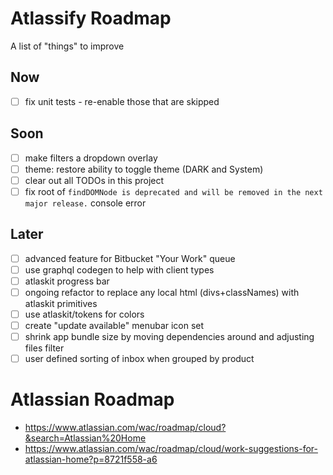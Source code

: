 # Atlassify Roadmap 

A list of "things" to improve

## Now
- [ ] fix unit tests - re-enable those that are skipped


## Soon
- [ ] make filters a dropdown overlay
- [ ] theme: restore ability to toggle theme (DARK and System)
- [ ] clear out all TODOs in this project
- [ ] fix root of `findDOMNode is deprecated and will be removed in the next major release.` console error

## Later
- [ ] advanced feature for Bitbucket "Your Work" queue
- [ ] use graphql codegen to help with client types
- [ ] atlaskit progress bar
- [ ] ongoing refactor to replace any local html (divs+classNames) with atlaskit primitives
- [ ] use atlaskit/tokens for colors
- [ ] create "update available" menubar icon set
- [ ] shrink app bundle size by moving dependencies around and adjusting files filter
- [ ] user defined sorting of inbox when grouped by product

# Atlassian Roadmap
- https://www.atlassian.com/wac/roadmap/cloud?&search=Atlassian%20Home
- https://www.atlassian.com/wac/roadmap/cloud/work-suggestions-for-atlassian-home?p=8721f558-a6

<!-- LINK LABELS -->
[website]: https://www.atlassify.io
[faqs]: https://www.atlassify.io/faq/
[github]: https://github.com/setchy/atlassify
[github-actions]: https://github.com/setchy/atlassify/actions
[github-releases]: https://github.com/setchy/atlassify/releases/latest
[github-website]: https://github.com/setchy/atlassify-website
[github-website-pulls]: https://github.com/setchy/atlassify-website/pulls
[brew]: https://brew.sh/
[homebrew-cask]: https://formulae.brew.sh/cask/atlassify
[coverage-badge]: https://img.shields.io/sonar/coverage/setchy_atlassify?server=https%3A%2F%2Fsonarcloud.io&logo=sonarcloud
[coverage]: https://sonarcloud.io/summary/new_code?id=setchy_atlassify
[quality-badge]: https://img.shields.io/sonar/quality_gate/setchy_atlassify?server=https%3A%2F%2Fsonarcloud.io&logo=sonarcloud
[quality]: https://sonarcloud.io/summary/new_code?id=setchy_atlassify
[build-workflow-badge]: https://github.com/setchy/atlassify/actions/workflows/build.yml/badge.svg
[release-workflow-badge]: https://github.com/setchy/atlassify/actions/workflows/release.yml/badge.svg
[downloads-total-badge]: https://img.shields.io/github/downloads/setchy/atlassify/total?label=downloads@all&logo=github
[downloads-latest-badge]: https://img.shields.io/github/downloads/setchy/atlassify/latest/total?logo=github
[contributors-badge]: https://img.shields.io/github/contributors/setchy/atlassify?logo=github
[librariesio]: https://libraries.io/
[librariesio-badge]: https://img.shields.io/librariesio/github/setchy/atlassify?logo=librariesdotio
[license]: LICENSE
[license-badge]: https://img.shields.io/github/license/setchy/atlassify?logo=github
[github-release-badge]: https://img.shields.io/github/v/release/setchy/atlassify?logo=github
[homebrew-cask-badge]: https://img.shields.io/homebrew/cask/v/atlassify?logo=homebrew
[renovate]: https://renovatebot.com/
[renovate-badge]: https://img.shields.io/badge/renovate-enabled-brightgreen.svg?logo=renovate

[attribution-gitify]: https://gitify.io
[attribution-atlassian]: https://atlassian.design/
